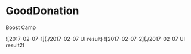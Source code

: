 # GoodDonation
Boost Camp


![2017-02-07-1](./2017-02-07 UI result)
![2017-02-07-2](./2017-02-07 UI result2)
